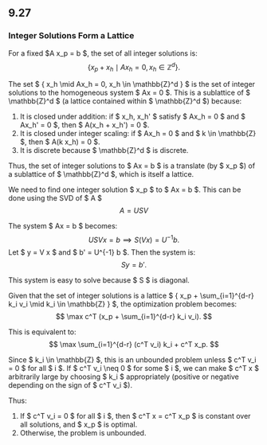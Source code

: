 ## 9.27

### Integer Solutions Form a Lattice
For a fixed $A x_p = b $, the set of all integer solutions is:
$$ \{ x_p + x_h \mid Ax_h = 0, x_h \in \mathbb{Z}^d \}. $$

The set $ \{ x_h \mid Ax_h = 0, x_h \in \mathbb{Z}^d \} $ is the set of integer solutions to the homogeneous system $ Ax = 0 $. This is a sublattice of $ \mathbb{Z}^d $ (a lattice contained within $ \mathbb{Z}^d $) because:
1. It is closed under addition: if $ x_h, x_h' $ satisfy $ Ax_h = 0 $ and $ Ax_h' = 0 $, then $ A(x_h + x_h') = 0 $.
2. It is closed under integer scaling: if $ Ax_h = 0 $ and $ k \in \mathbb{Z} $, then $ A(k x_h) = 0 $.
3. It is discrete because $ \mathbb{Z}^d $ is discrete.

Thus, the set of integer solutions to $ Ax = b $ is a translate (by $ x_p $) of a sublattice of $ \mathbb{Z}^d $, which is itself a lattice.


We need to find one integer solution $ x_p $ to $ Ax = b $. This can be done using the SVD of $ A $
$$ A = U S V $$

The system $ Ax = b $ becomes:
$$ U S V x = b \implies S (V x) = U^{-1} b. $$
Let $ y = V x $ and $ b' = U^{-1} b $. Then the system is:
$$ S y = b'. $$

This system is easy to solve because $ S $ is diagonal.

Given that the set of integer solutions is a lattice $ \{ x_p + \sum_{i=1}^{d-r} k_i v_i \mid k_i \in \mathbb{Z} \} $, the optimization problem becomes:
$$ \max c^T (x_p + \sum_{i=1}^{d-r} k_i v_i). $$

This is equivalent to:
$$ \max \sum_{i=1}^{d-r} (c^T v_i) k_i + c^T x_p. $$

Since $ k_i \in \mathbb{Z} $, this is an unbounded problem unless $ c^T v_i = 0 $ for all $ i $. If $ c^T v_i \neq 0 $ for some $ i $, we can make $ c^T x $ arbitrarily large by choosing $ k_i $ appropriately (positive or negative depending on the sign of $ c^T v_i $). 

Thus:
1. If $ c^T v_i = 0 $ for all $ i $, then $ c^T x = c^T x_p $ is constant over all solutions, and $ x_p $ is optimal.
2. Otherwise, the problem is unbounded.